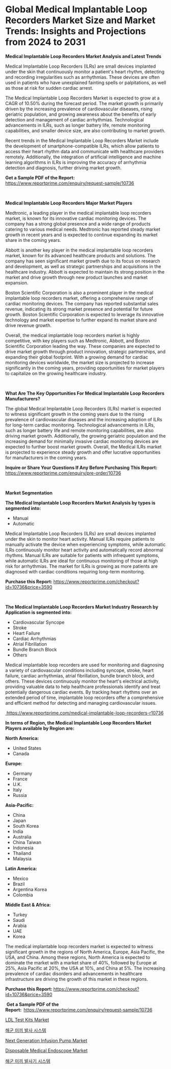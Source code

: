<p><h1>Global Medical Implantable Loop Recorders Market Size and Market Trends: Insights and Projections from 2024 to 2031</h1></p><p><strong>Medical Implantable Loop Recorders Market Analysis and Latest Trends</strong></p>
<p><p>Medical Implantable Loop Recorders (ILRs) are small devices implanted under the skin that continuously monitor a patient's heart rhythm, detecting and recording irregularities such as arrhythmias. These devices are often used in patients who have unexplained fainting spells or palpitations, as well as those at risk for sudden cardiac arrest.</p><p>The Medical Implantable Loop Recorders Market is expected to grow at a CAGR of 10.50% during the forecast period. The market growth is primarily driven by the increasing prevalence of cardiovascular diseases, rising geriatric population, and growing awareness about the benefits of early detection and management of cardiac arrhythmias. Technological advancements in ILRs, such as longer battery life, remote monitoring capabilities, and smaller device size, are also contributing to market growth.</p><p>Recent trends in the Medical Implantable Loop Recorders Market include the development of smartphone-compatible ILRs, which allow patients to access their heart rhythm data and communicate with healthcare providers remotely. Additionally, the integration of artificial intelligence and machine learning algorithms in ILRs is improving the accuracy of arrhythmia detection and diagnosis, further driving market growth.</p></p>
<p><strong>Get a Sample PDF of the Report:&nbsp;</strong> <a href="https://www.reportprime.com/enquiry/request-sample/10736">https://www.reportprime.com/enquiry/request-sample/10736</a></p>
<p>&nbsp;</p>
<p><strong>Medical Implantable Loop Recorders Major Market Players</strong></p>
<p><p>Medtronic, a leading player in the medical implantable loop recorders market, is known for its innovative cardiac monitoring devices. The company has a strong global presence and a wide range of products catering to various medical needs. Medtronic has reported steady market growth in recent years and is expected to continue expanding its market share in the coming years.</p><p>Abbott is another key player in the medical implantable loop recorders market, known for its advanced healthcare products and solutions. The company has seen significant market growth due to its focus on research and development, as well as strategic partnerships and acquisitions in the healthcare industry. Abbott is expected to maintain its strong position in the market and drive growth through new product launches and market expansion.</p><p>Boston Scientific Corporation is also a prominent player in the medical implantable loop recorders market, offering a comprehensive range of cardiac monitoring devices. The company has reported substantial sales revenue, indicating its strong market presence and potential for future growth. Boston Scientific Corporation is expected to leverage its innovative technology and market expertise to further expand its market share and drive revenue growth.</p><p>Overall, the medical implantable loop recorders market is highly competitive, with key players such as Medtronic, Abbott, and Boston Scientific Corporation leading the way. These companies are expected to drive market growth through product innovation, strategic partnerships, and expanding their global footprint. With a growing demand for cardiac monitoring devices worldwide, the market size is projected to increase significantly in the coming years, providing opportunities for market players to capitalize on the growing healthcare industry.</p></p>
<p>&nbsp;</p>
<p><strong>What Are The Key Opportunities For Medical Implantable Loop Recorders Manufacturers?</strong></p>
<p><p>The global Medical Implantable Loop Recorders (ILRs) market is expected to witness significant growth in the coming years due to the rising prevalence of cardiovascular diseases and the increasing adoption of ILRs for long-term cardiac monitoring. Technological advancements in ILRs, such as longer battery life and remote monitoring capabilities, are also driving market growth. Additionally, the growing geriatric population and the increasing demand for minimally invasive cardiac monitoring devices are expected to further boost market growth. Overall, the Medical ILRs market is projected to experience steady growth and offer lucrative opportunities for manufacturers in the coming years.</p></p>
<p><strong>Inquire or Share Your Questions If Any Before Purchasing This Report:</strong> <a href="https://www.reportprime.com/enquiry/pre-order/10736">https://www.reportprime.com/enquiry/pre-order/10736</a></p>
<p>&nbsp;</p>
<p><strong>Market Segmentation</strong></p>
<p><strong>The Medical Implantable Loop Recorders Market Analysis by types is segmented into:</strong></p>
<p><ul><li>Manual</li><li>Automatic</li></ul></p>
<p><p>Medical Implantable Loop Recorders (ILRs) are small devices implanted under the skin to monitor heart activity. Manual ILRs require patients to manually activate the device when experiencing symptoms, while automatic ILRs continuously monitor heart activity and automatically record abnormal rhythms. Manual ILRs are suitable for patients with infrequent symptoms, while automatic ILRs are ideal for continuous monitoring of those at high risk for arrhythmias. The market for ILRs is growing as more patients are diagnosed with cardiac conditions requiring long-term monitoring.</p></p>
<p><strong>Purchase this Report:&nbsp;</strong><a href="https://www.reportprime.com/checkout?id=10736&price=3590">https://www.reportprime.com/checkout?id=10736&price=3590</a></p>
<p>&nbsp;</p>
<p><strong>The Medical Implantable Loop Recorders Market Industry Research by Application is segmented into:</strong></p>
<p><ul><li>Cardiovascular Syncope</li><li>Stroke</li><li>Heart Failure</li><li>Cardiac Arrhythmias</li><li>Atrial Fibrillation</li><li>Bundle Branch Block</li><li>Others</li></ul></p>
<p><p>Medical implantable loop recorders are used for monitoring and diagnosing a variety of cardiovascular conditions including syncope, stroke, heart failure, cardiac arrhythmias, atrial fibrillation, bundle branch block, and others. These devices continuously monitor the heart's electrical activity, providing valuable data to help healthcare professionals identify and treat potentially dangerous cardiac events. By tracking heart rhythms over an extended period of time, implantable loop recorders offer a comprehensive and efficient method for detecting and managing cardiovascular issues.</p></p>
<p><a href="https://www.reportprime.com/medical-implantable-loop-recorders-r10736">&nbsp;https://www.reportprime.com/medical-implantable-loop-recorders-r10736</a></p>
<p><strong>In terms of Region, the Medical Implantable Loop Recorders Market Players available by Region are:</strong></p>
<p>
    <p> <strong> North America: </strong>
        <ul>
            <li>United States</li>
            <li>Canada</li>
        </ul>
        </p> 
    <p> <strong> Europe: </strong>
        <ul>
            <li>Germany</li>
            <li>France</li>
            <li>U.K.</li>
            <li>Italy</li>
            <li>Russia</li>
        </ul>
        </p> 
    <p> <strong> Asia-Pacific: </strong>
        <ul>
            <li>China</li>
            <li>Japan</li>
            <li>South Korea</li>
            <li>India</li>
            <li>Australia</li>
            <li>China Taiwan</li>
            <li>Indonesia</li>
            <li>Thailand</li>
            <li>Malaysia</li>
        </ul>
        </p> 
    <p> <strong> Latin America: </strong>
        <ul>
            <li>Mexico</li>
            <li>Brazil</li>
            <li>Argentina Korea</li>
            <li>Colombia</li>
        </ul>
        </p> 
    <p> <strong> Middle East & Africa: </strong>
        <ul>
            <li>Turkey</li>
            <li>Saudi</li>
            <li>Arabia</li>
            <li>UAE</li>
            <li>Korea</li>
        </ul>
    </p>
    </p>
<p><p>The medical implantable loop recorders market is expected to witness significant growth in the regions of North America, Europe, Asia Pacific, the USA, and China. Among these regions, North America is expected to dominate the market with a market share of 40%, followed by Europe at 25%, Asia Pacific at 20%, the USA at 10%, and China at 5%. The increasing prevalence of cardiac disorders and advancements in healthcare infrastructure are driving the growth of this market in these regions.</p></p>
<p><strong>Purchase this Report: </strong><a href="https://www.reportprime.com/checkout?id=10736&price=3590">https://www.reportprime.com/checkout?id=10736&price=3590</a></p>
<p>&nbsp;<strong>Get a Sample PDF of the Report:&nbsp;&nbsp;</strong><a href="https://www.reportprime.com/enquiry/request-sample/10736">https://www.reportprime.com/enquiry/request-sample/10736</a></p>
<p><strong></strong></p>
<p><p><a href="https://github.com/maudAbbott7/Market-Research-Report-List-2/blob/main/ldl-test-kits-market.md">LDL Test Kits Market</a></p><p><a href="https://github.com/ahmadrevanz10/Market-Research-Report-List-2/blob/main/5162381106776.md">해군 미끼 발사 시스템</a></p><p><a href="https://github.com/MaraKoelpin2023/Market-Research-Report-List-2/blob/main/next-generation-infusion-pump-market.md">Next Generation Infusion Pump Market</a></p><p><a href="https://github.com/goodweq44/Market-Research-Report-List-2/blob/main/disposable-medical-endoscope-market.md">Disposable Medical Endoscope Market</a></p><p><a href="https://github.com/nigaleamar09/Market-Research-Report-List-2/blob/main/3843778106777.md">해군 미끼 발사기 시스템</a></p></p>